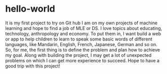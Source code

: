 # hello-world
It is my first project to try on Git hub
I am on my own projects of machine learning and hope to find a job of MLE or DS.
I love topics about educating, technology, anthropology and economy. To put them in, I want build a web or app to help children to learn to speak some basic words of different languages, like Mandarin, English, French, Japanese, German and so on. 
So, for me, the first thing is to define the problem and plan how to achieve my goal. Along with building the project, I may get a lot of unexpected problems on which I can get more experience to succeed. 
Hope to have a good trip with this project!

